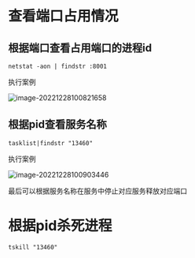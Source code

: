 # 查看端口占用情况

## 根据端口查看占用端口的进程id

```shell
netstat -aon | findstr :8001
```

执行案例



![image-20221228100821658](https://s2.loli.net/2022/12/28/7F9mTxALPrNKUqO.png)

## 根据pid查看服务名称

```shell
tasklist|findstr "13460"
```

执行案例

![image-20221228100903446](https://s2.loli.net/2022/12/28/9OLxWjGhVmJZYMI.png)

最后可以根据服务名称在服务中停止对应服务释放对应端口

# 根据pid杀死进程

```shell
tskill "13460"
```



























